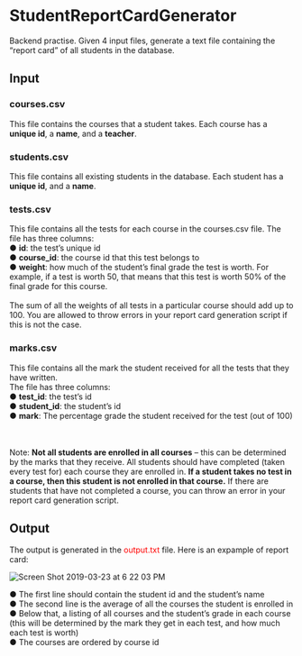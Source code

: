 # StudentReportCardGenerator
Backend practise. Given 4 input files, generate a text file containing the “report card” of all students in the database.

<h2> Input </h2>
<h3>courses.csv</h3>
This file contains the courses that a student takes. Each course has a <b>unique id</b>, a
<b>name</b>, and a <b>teacher</b>.
<h3>students.csv</h3>
This file contains all existing students in the database. Each student has a <b>unique id</b>,
and a <b>name</b>.
<h3>tests.csv</h3>
This file contains all the tests for each course in the courses.csv file. The file has three
columns: <br />
● <b>id</b>: the test’s unique id<br />
● <b>course_id</b>: the course id that this test belongs to<br />
● <b>weight</b>: how much of the student’s final grade the test is worth. For example, if a
test is worth 50, that means that this test is worth 50% of the final grade for this
course.<br /><br />
The sum of all the weights of all tests in a particular course should add up to 100. You
are allowed to throw errors in your report card generation script if this is not the case.
<h3>marks.csv</h3>
This file contains all the mark the student received for all the tests that they have
written.<br />
The file has three columns:<br />
● <b>test_id</b>: the test’s id<br />
● <b>student_id</b>: the student’s id<br />
● <b>mark</b>: The percentage grade the student received for the test (out of 100)<br /><br /><br />

Note: <b>Not all students are enrolled in all courses</b> – this can be determined by the marks
that they receive. All students should have completed (taken every test for) each course
they are enrolled in. <b>If a student takes no test in a course, then this student is not
enrolled in that course.</b> If there are students that have not completed a course, you can
throw an error in your report card generation script.

<h2> Output </h2>
The output is generated in the <font color="red">output.txt</font> file. Here is an expample of report card: 

![Screen Shot 2019-03-23 at 6 22 03 PM](https://user-images.githubusercontent.com/23584135/54872321-90219b00-4d98-11e9-97ee-3e5d31256525.png)

● The first line should contain the student id and the student’s name<br />
● The second line is the average of all the courses the student is enrolled in<br />
● Below that, a listing of all courses and the student’s grade in each course (this
will be determined by the mark they get in each test, and how much each test is
worth)<br />
● The courses are ordered by course id<br />
